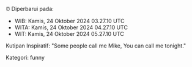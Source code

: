 ⏰ Diperbarui pada:
- WIB: Kamis, 24 Oktober 2024 03.27.10 UTC
- WITA: Kamis, 24 Oktober 2024 04.27.10 UTC
- WIT: Kamis, 24 Oktober 2024 05.27.10 UTC

Kutipan Inspiratif:
"Some people call me Mike, You can call me tonight."


Kategori: funny

